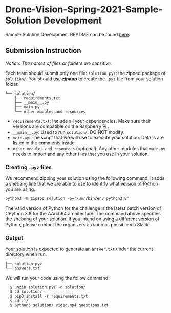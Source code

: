 # Drone-Vision-Spring-2021-Sample-Solution Development

Sample Solution Development README can be found [here](solution/README.md).

## Submission Instruction
_Notice: The names of files or folders are sensitive._

Each team should submit only one file: `solution.pyz`: the zipped package of `solution/`. You should use __[zipapp](https://docs.python.org/3/library/zipapp.html)__ to create the `.pyz` file from your solution folder.
```
└── solution/
    ├── requirements.txt
    ├── __main__.py
    ├── main.py
    └── other modules and resources
```
* `requirements.txt`: Include all your dependencies. Make sure their versions are compatible on the Raspberry Pi .
* `__main__.py`: Used to run `solution/`. DO NOT modify.
* `main.py`: The script that we will use to execute your solution. Details are listed in the comments inside.
* `other modules and resources` (optional): Any other modules that `main.py` needs to import and any other files that you use in your solution.

### Creating `.pyz` files
We recommend zipping your solution using the following command. It adds a shebang line that we are able to use to identify what version of Python you are using.
```
python3 -m zipapp solution -p='/usr/bin/env python3.8'
```
The valid version of Python for the challenge is the latest patch version of CPython 3.8 for the AArch64 architecture. The command above specifies the shebang of your solution.
If you intend on using a different version of Python, please contact the organizers as soon as possible via Slack.

### Output
Your solution is expected to generate an `answer.txt` under the current directory when run. 
```
├── solution.pyz
└── answers.txt
```   
We will run your code using the follow command:
```
  $ unzip solution.pyz -d solution/
  $ cd solution/
  $ pip3 install -r requirements.txt
  $ cd ../
  $ python3 solution/ video.mp4 questions.txt
```

